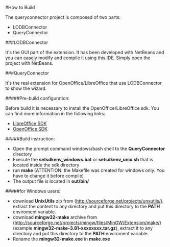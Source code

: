 #How to Build

The queryconnector project is composed of two parts:

* LODBConnector
* QueryConnector

###LODBConnector

It's the GUI part of the extension. It has been developed with NetBeans and you
can easely modify and compile it using this IDE. Simply open the project with 
NetBeans.

###QueryConnector

It's the real extension for OpenOffice/LibreOffice that use LODBConnector to show the wizard.

#####Pre-build configuration:

Before build it is necessary to install the OpenOffice/LibreOffice sdk.
You can find more information in the following links:

* [LibreOffice SDK](http://api.libreoffice.org/docs/install.html)
* [OpenOffice SDK](http://www.openoffice.org/download/sdk/)

#####Build instruction:

* Open the prompt command windows/bash shell to the **QueryConnector** directory
* Execute the **setsdkenv_windows.bat** or **setsdkenv_unix.sh** that is located inside the sdk directory
* run **make** (ATTENTION: the Makefile was created for windows only. You have to change it before compile)
* The output file is located in **out/bin/**

#####for Windows users:

* download **UnixUtils** zip from (http://sourceforge.net/projects/unxutils/), extract the content to any directory and put  this directory to the **PATH** enviroment variable.
* download **mingw32-make** archive from (http://sourceforge.net/projects/mingw/files/MinGW/Extension/make/) (example **mingw32-make-3.81-xxxxxxxx.tar.gz**), extract it to any directory and put this directory to the **PATH** enviroment variable.
* Rename the **mingw32-make.exe** in **make.exe**
